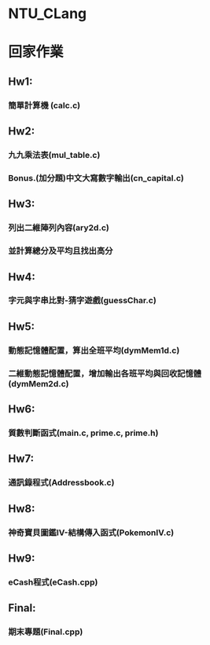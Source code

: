 # NTU_CLang

# 回家作業
## Hw1:
### 簡單計算機 (calc.c)
## Hw2:
### 九九乘法表(mul_table.c)
### Bonus.(加分題)中文大寫數字輸出(cn_capital.c)
## Hw3:
### 列出二維陣列內容(ary2d.c)
### 並計算總分及平均且找出高分
## Hw4:
### 字元與字串比對-猜字遊戲(guessChar.c)
## Hw5:
### 動態記憶體配置，算出全班平均(dymMem1d.c)
### 二維動態記憶體配置，增加輸出各班平均與回收記憶體(dymMem2d.c)
## Hw6:
### 質數判斷函式(main.c, prime.c, prime.h)
## Hw7:
### 通訊錄程式(Addressbook.c)
## Hw8:
### 神奇寶貝圖鑑IV-結構傳入函式(PokemonIV.c)
## Hw9:
### eCash程式(eCash.cpp)
## Final:
### 期末專題(Final.cpp)
